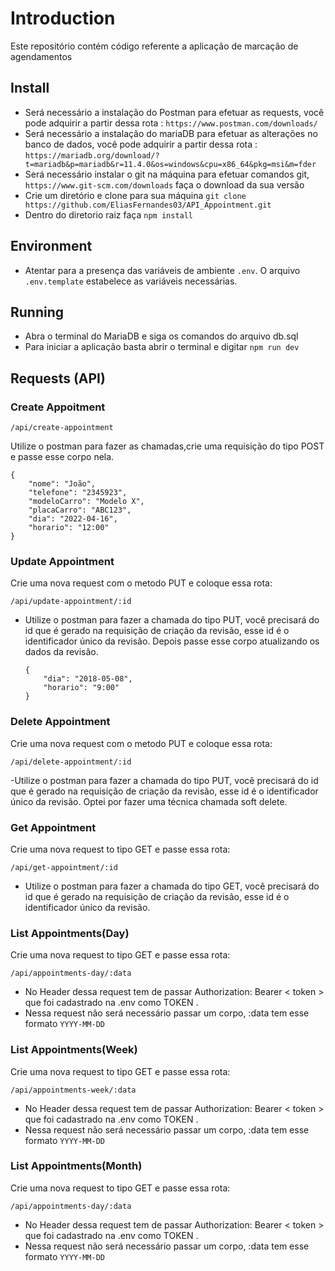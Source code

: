 # Introduction

Este repositório contém código referente a aplicação de marcação de agendamentos

## Install

- Será necessário a instalação do Postman para efetuar as requests, você pode adquirir a partir dessa rota : `https://www.postman.com/downloads/`
- Será necessário a instalação do mariaDB para efetuar as alterações no banco de dados, você pode adquirir a partir dessa rota : `https://mariadb.org/download/?t=mariadb&p=mariadb&r=11.4.0&os=windows&cpu=x86_64&pkg=msi&m=fder`
- Será necessário instalar o git na máquina para efetuar comandos git,  `https://www.git-scm.com/downloads` faça o download da sua versão
- Crie um diretório e clone para sua máquina `git clone https://github.com/EliasFernandes03/API_Appointment.git`
- Dentro do diretorio raiz faça `npm install`

## Environment

- Atentar para a presença das variáveis de ambiente `.env`. O arquivo `.env.template` estabelece as variáveis necessárias.

## Running

- Abra o terminal do MariaDB e siga os comandos do arquivo db.sql
- Para iniciar a aplicação basta abrir o terminal e digitar `npm run dev`


## Requests (API)

### Create Appoitment

`/api/create-appointment`

Utilize o postman para fazer as chamadas,crie uma requisição do tipo POST e passe esse corpo nela.

```
{
    "nome": "João",
    "telefone": "2345923",
    "modeloCarro": "Modelo X",
    "placaCarro": "ABC123",
    "dia": "2022-04-16",
    "horario": "12:00"
}
```


### Update Appointment

Crie uma nova request com o metodo PUT e coloque essa rota:

`/api/update-appointment/:id`

- Utilize o postman para fazer a chamada do tipo PUT, você precisará do id que é gerado na requisição de criação da revisão, esse id é o identificador único da revisão. Depois passe esse corpo atualizando os dados da revisão.
 

  ```
  {
      "dia": "2018-05-08",
      "horario": "9:00"
  }
    ```


### Delete Appointment

Crie uma nova request com o metodo PUT e coloque essa rota:

`/api/delete-appointment/:id`

-Utilize o postman para fazer a chamada do tipo PUT, você precisará do id que é gerado na requisição de criação da revisão, esse id é o identificador único da revisão.  Optei por fazer uma técnica chamada soft delete.


### Get Appointment

Crie uma nova request to tipo GET e passe essa rota:

`/api/get-appointment/:id`

- Utilize o postman para fazer a chamada do tipo GET, você precisará do id que é gerado na requisição de criação da revisão, esse id é o identificador único da revisão. 


### List Appointments(Day)

Crie uma nova request to tipo GET e passe essa rota:

`/api/appointments-day/:data`

- No Header dessa request tem de passar Authorization: Bearer < token > que foi cadastrado na .env como TOKEN .
- Nessa request não será necessário passar um corpo, :data tem esse formato `YYYY-MM-DD`

### List Appointments(Week)

Crie uma nova request to tipo GET e passe essa rota:

`/api/appointments-week/:data`

- No Header dessa request tem de passar Authorization: Bearer < token > que foi cadastrado na .env como TOKEN .
- Nessa request não será necessário passar um corpo, :data tem esse formato `YYYY-MM-DD`

### List Appointments(Month)

Crie uma nova request to tipo GET e passe essa rota:

`/api/appointments-day/:data`

- No Header dessa request tem de passar Authorization: Bearer < token > que foi cadastrado na .env como TOKEN .
- Nessa request não será necessário passar um corpo, :data tem esse formato `YYYY-MM-DD`
